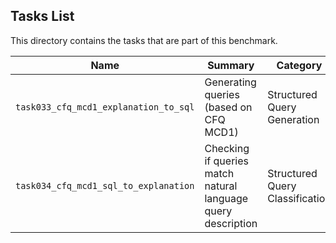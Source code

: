 ## Tasks List 

This directory contains the tasks that are part of this benchmark. 


Name | Summary | Category
---- | ----------- | --------
`task033_cfq_mcd1_explanation_to_sql` | Generating queries (based on CFQ MCD1) | Structured Query Generation  
`task034_cfq_mcd1_sql_to_explanation` | Checking if queries match natural language query description | Structured Query Classification